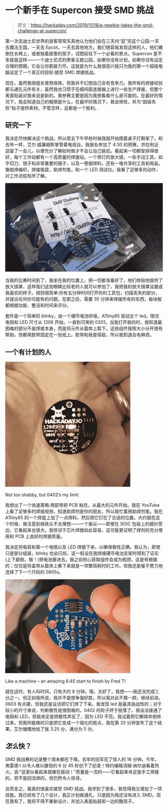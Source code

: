 # 一个新手在 Supercon 接受 SMD 挑战

> 原文：<https://hackaday.com/2019/11/18/a-newbie-takes-the-smd-challenge-at-supercon/>

第一次去迪士尼世界的游客常常天真地认为他们会在三天内“逛”完这个公园:一天去魔法王国，一天去 Epcot，一天去其他地方。我们很容易发现这样的人，他们瘫倒在长椅上，或者拖着疲惫的孩子，试图前往下一个必看的景点。Supercon 差不多就是这样——一个迪士尼式的黑客主题公园，如果你没有计划，如果你没有设定合理的预期，它会让你筋疲力尽。这就是为什么我很高兴我只为我的第一个超级电脑设定了一个真正的目标:接受 SMD 焊接挑战。

现在，虽然我很擅长使用烙铁，但我并不幻想自己会有竞争力。我所有的焊接经验都与通孔元件有关，虽然我也习惯于在细间距连接器上进行一些生产焊接，但整个表面贴装对我来说是新的。我参赛主要是因为我想看看什么是可能的。在最好的情况下，我会知道自己的极限是什么，在最坏的情况下，我会惨败，并为“超级失败”帖子提供素材。不管怎样，这都是一个胜利。

## 研究一下

我决定尽快解决这个挑战，所以周五下午早些时候我就开始围着桌子打群架了。和去年一样，艾尔·威廉姆斯掌管着电视台。我报名参加了 4:30 的预赛，并在附近逗留了一会儿，以便充分了解如何做才不会让自己尴尬。看起来一切都安排得很好。每个工作站都有一个高质量的焊接站，一个带灯的放大镜，一些手动工具，如平切刀、钳子和非常重要的镊子，以及一卷细焊料。还有一堆共享的工具和用品，像脱焊编织，焊接吸盘，助焊剂笔，和一个 LED 测试仪。我看了足够多的动作，对工作流程有所了解。

![](img/760c46c70cf51f43766d271b56f308c5.png)

当我的比赛时间到了，我坐在我的位置上，把一切都准备好了。他们体贴地提供了放大镜罩，这样我们这些眼睛比较老的人就可以参加了，我把我的放大镜罩设置成我喜欢的样子。规则很简单:你有五分钟时间打开你的工具包，扫描丢失的部分，并提出任何你可能有的问题。在那之后，需要 35 分钟来焊接所有的东西，每块板都根据功能、整洁和时间来评分。

套件是一个简单的 blinky，由一个硬币电池供电，ATtiny85 驱动五个 led。限流电阻和 LED 尺寸从 1206 开始，一直到可笑的 0201。当我打开我的时，我知道最困难的部分不是焊接本身，而是将元件从载体上取下。这些组件按照大小分开很有帮助，但都用胶带固定在一张纸上。胶带和我是宿敌，所以我知道会有麻烦。

## 一个有计划的人

![](img/9892a7f0b9f4a2a7e02edb700d21b151.png)

Not too shabby, but 0402’s my limit.

我想出了一个快速策略:用胶带把 PCB 粘住，从最大的元件开始。我在 YouTube 上看了足够多的焊接视频，知道助焊剂是你的朋友，所以我忙着用助焊剂笔。我在 ATtiny85 的一个焊盘上加了一点焊料，然后把它钉在了合适的位置。大约就在这个时候，我注意到烙铁头不太理想——一个凿尖——即使在 SOIC 包装上的细针旁边，它看起来也很大。我惊讶于芯片焊接如此容易，这可能更证明了焊剂的充分使用和 PCB 上良好的焊接质量。

我决定将电容和第一个电阻以及 LED 焊接下来，以确保极性正确。我认为，即使只是部分组装，blinky 也会闪烁，这一假设在我焊接硬币电池支架时得到了证实(上下颠倒，哦！)把电池塞进去。我之前担心获取组件会成为瓶颈，这是有根据的；仅仅是将盖带从载体上撕下来就是一项繁琐耗时的工作。但我还是毫不费力地选择了下一个尺码的 0805s。

[![](img/68c47fca393ebffbdbef5abad433ff5e.png)](https://hackaday.com/wp-content/uploads/2019/11/image0.jpeg)

Like a machine – an amazing 6:45 start to finish by Fred T!

就在这时，有人叫时间，只有大约 8 分钟。哦，太好了，我想——我还没完成三分之一。但正如我所说，我并不是想争强好胜，所以我对此不屑一顾，继续前进。0603 有点硬，但我还是设法把它们焊了下来。我发现 led 是最具挑战性的；对于较小的尺寸来说，判断极性是很困难的。0402 的轮子终于脱落了。我设法接通了电阻和 LED，但我肯定是把极性弄反了，因为 LED 不亮。我试着把它解焊并倒转过来，但我所能做的只是把它变成一个熔化的斑点。我在第 33 分钟宣布了这个结果，艾尔慷慨地给了我 3.25 分，满分为 5 分。

## *怎么*快？

SMD 挑战赛的记录整个周末都在下降。去年的冠军花了惊人的 16 分钟。今年，弗雷德·t 以令人难以置信的 6 分 45 秒创下了纪录！特约编辑汤姆·纳尔迪看着热火，说:“这家伙看起来就像在振动！”质量是一流的——它看起来肯定是手工焊接的，而不是回流焊的，但仍然令人惊讶。

总而言之，我真的很喜欢接受 SMD 挑战。我学到了很多，我觉得我又增加了一项技能。我已经有了几个设计，我正计划做通孔，只是因为我还没有进入 SMD。现在我有了，我将不得不重新设计，并加入表面贴装街一边的酷孩子。